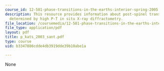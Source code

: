 ```yaml
---
course_id: 12-581-phase-transitions-in-the-earths-interior-spring-2005
description: This resource provides information about post-spinel transition in Mg2SiO4
  determined by high P-T in situ X-ray diffractometry.
file_location: /coursemedia/12-581-phase-transitions-in-the-earths-interior-spring-2005/b3347886cdde4db3919dde39b10abe1a_p_kats_2003_sant.pdf
file_type: application/pdf
layout: pdf
title: p_kats_2003_sant.pdf
type: course
uid: b3347886cdde4db3919dde39b10abe1a

---
```

None